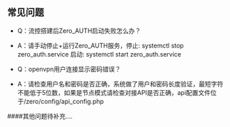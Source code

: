 
## 常见问题
* Q：流控搭建后Zero_AUTH启动失败怎么办？
* A：请手动停止+运行Zero_AUTH服务，停止: systemctl stop zero_auth.service 启动: systemctl start zero_auth.service

* Q：openvpn用户连接显示密码错误？
* A：请检查用户名和密码是否正确，系统做了用户和密码长度验证，最短字符不能低于5位数，如果是节点模式请检查对接API是否正确，api配置文件位于/zero/config/api_config.php

####其他问题待补充....

